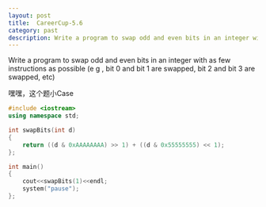 ```yaml
---
layout: post
title:  CareerCup-5.6
category: past
description: Write a program to swap odd and even bits in an integer with as few instructions as possible.
---
```


Write a program to swap odd and even bits in an integer with as few instructions as possible (e g , bit 0 and bit 1 are swapped, bit 2 and bit 3 are swapped, etc) 

嘿嘿，这个题小Case

``` cpp
#include <iostream>
using namespace std;

int swapBits(int d)
{
    return ((d & 0xAAAAAAAA) >> 1) + ((d & 0x55555555) << 1);
};

int main()
{
    cout<<swapBits(1)<<endl;
    system("pause"); 
};
```